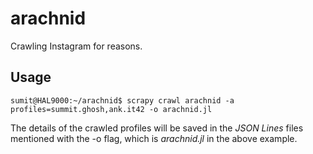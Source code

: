 # arachnid
Crawling Instagram for reasons.

## Usage

```console
sumit@HAL9000:~/arachnid$ scrapy crawl arachnid -a profiles=summit.ghosh,ank.it42 -o arachnid.jl
```

The details of the crawled profiles will be saved in the _JSON Lines_ files mentioned with the -o flag, which is _arachnid.jl_ in the above example.
